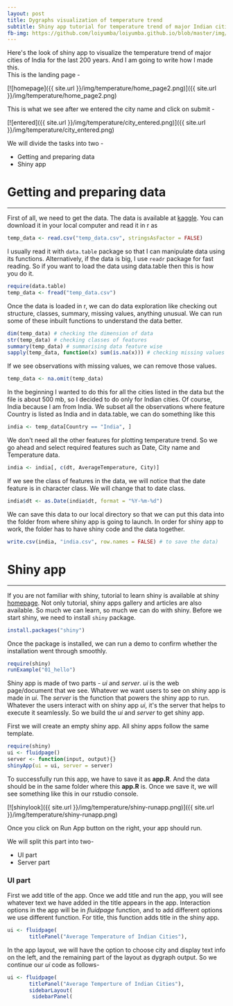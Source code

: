 ```yaml
---
layout: post
title: Dygraphs visualization of temperature trend
subtitle: Shiny app tutorial for temperature trend of major Indian cities
fb-img: https://github.com/loiyumba/loiyumba.github.io/blob/master/img/temperature/home_page2.png
---
```


Here's the look of shiny app to visualize the temperature trend of major cities of India for the last 200 years. And I am going to write how I made this.  
This is the landing page -  

[![homepage]({{ site.url }}/img/temperature/home_page2.png)]({{ site.url }}/img/temperature/home_page2.png)

This is what we see after we entered the city name and click on submit -  

[![entered]({{ site.url }}/img/temperature/city_entered.png)]({{ site.url }}/img/temperature/city_entered.png)

We will divide the tasks into two -  
* Getting and preparing data  
* Shiny app

# Getting and preparing data 
 --- 

First of all, we need to get the data. The data is available at [kaggle](https://www.kaggle.com/berkeleyearth/climate-change-earth-surface-temperature-data). You can download it in your local computer and read it in r as

```r
temp_data <- read.csv("temp_data.csv", stringsAsFactor = FALSE)
```

I usually read it with `data.table` package so that I can manipulate data using its functions. Alternatively, if the data is big, I use `readr` package for fast reading. So if you want to load the data using data.table then this is how you do it.

```r
require(data.table)
temp_data <- fread("temp_data.csv")
```

Once the data is loaded in r, we can do data exploration like checking out structure, classes, summary, missing values, anything unusual. We can run some of these inbuilt functions to understand the data better.

```r
dim(temp_data) # checking the dimension of data
str(temp_data) # checking classes of features
summary(temp_data) # summarising data feature wise
sapply(temp_data, function(x) sum(is.na(x))) # checking missing values
```
If we see observations with missing values, we can remove those values.

```r
temp_data <- na.omit(temp_data)
```

In the beginning I wanted to do this for all the cities listed in the data but the file is about 500 mb, so I decided to do only for Indian cities. Of course, India because I am from India. We subset all the observations where feature Country is listed as India and in data.table, we can do something like this

```r
india <- temp_data[Country == "India", ]
```

We don't need all the other features for plotting temperature trend. So we go ahead and select required features such as Date, City name and Temperature data.

```r
india <- india[, c(dt, AverageTemperature, City)]
```

If we see the class of features in the data, we will notice that the date feature is in character class. We will change that to date class.

```r
india$dt <- as.Date(india$dt, format = "%Y-%m-%d")
```

We can save this data to our local directory so that we can put this data into the folder from where shiny app is going to launch. In order for shiny app to work, the folder has to have shiny code and the data together.

```r
write.csv(india, "india.csv", row.names = FALSE) # to save the data)
```


# Shiny app 
 --- 
 
If you are not familiar with shiny, tutorial to learn shiny is available at shiny [homepage](http://shiny.rstudio.com/). Not only tutorial, shiny apps gallery and articles are also available. So much we can learn, so much we can do with shiny. Before we start shiny, we need to install `shiny` package.

```r
install.packages("shiny")
```

Once the package is installed, we can run a demo to confirm whether the installation went through smoothly.

```r
require(shiny)
runExample("01_hello")
```

Shiny app is made of two parts - *ui* and *server*. *ui* is the web page/document that we see. Whatever we want users to see on shiny app is made in *ui*. The *server* is the function that powers the shiny app to run. Whatever the users interact with on shiny app *ui*, it's the server that helps to execute it seamlessly. So we build the *ui* and *server* to get shiny app.


First we will create an empty shiny app. All shiny apps follow the same template.

```r
require(shiny)
ui <- fluidpage()
server <- function(input, output){}
shinyApp(ui = ui, server = server)
```

To successfully run this app, we have to save it as **app.R**. And the data should be in the same folder where this **app.R** is. Once we save it, we will see something like this in our rstudio console.

[![shinylook]({{ site.url }}/img/temperature/shiny-runapp.png)]({{ site.url }}/img/temperature/shiny-runapp.png)

Once you click on Run App button on the right, your app should run. 

We will split this part into two-   
* UI part
* Server part

### UI part

First we add title of the app. Once we add title and run the app, you will see whatever text we have added in the title appears in the app. Interaction options in the app will be in *fluidpage* function, and to add different options we use different function. For title, this function adds title in the shiny app.

```r
ui <- fluidpage(
       titlePanel("Average Temperature of Indian Cities"),

 ```
 
In the app layout, we will have the option to choose city and display text info on the left, and the remaining part of the layout as dygraph output. So we continue our *ui* code as follows-

```r
ui <- fluidpage(
       titlePanel("Average Temperture of Indian Cities"),
       sidebarLayout(
        sidebarPanel(
 ```
 
 










